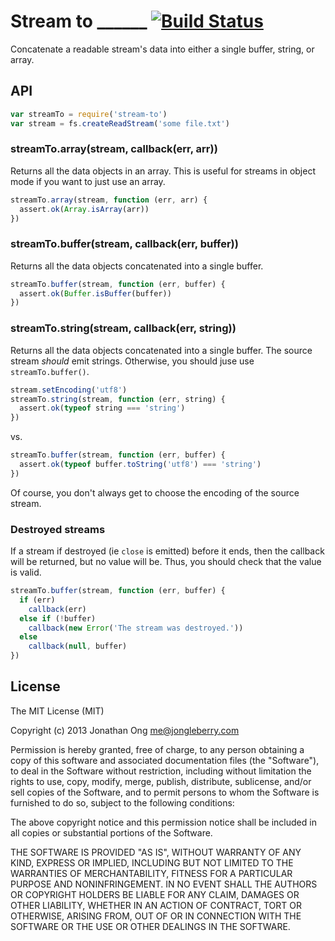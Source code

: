 # Stream to ______ [![Build Status](https://travis-ci.org/jonathanong/stream-to.png)](https://travis-ci.org/jonathanong/stream-to)

Concatenate a readable stream's data into either a single buffer, string, or array.

## API

```js
var streamTo = require('stream-to')
var stream = fs.createReadStream('some file.txt')
```

### streamTo.array(stream, callback(err, arr))

Returns all the data objects in an array.
This is useful for streams in object mode if you want to just use an array.

```js
streamTo.array(stream, function (err, arr) {
  assert.ok(Array.isArray(arr))
})
```

### streamTo.buffer(stream, callback(err, buffer))

Returns all the data objects concatenated into a single buffer.

```js
streamTo.buffer(stream, function (err, buffer) {
  assert.ok(Buffer.isBuffer(buffer))
})
```

### streamTo.string(stream, callback(err, string))

Returns all the data objects concatenated into a single buffer.
The source stream _should_ emit strings.
Otherwise, you should juse use `streamTo.buffer()`.

```js
stream.setEncoding('utf8')
streamTo.string(stream, function (err, string) {
  assert.ok(typeof string === 'string')
})
```

vs.

```js
streamTo.buffer(stream, function (err, buffer) {
  assert.ok(typeof buffer.toString('utf8') === 'string')
})
```

Of course, you don't always get to choose the encoding of the source stream.

### Destroyed streams

If a stream if destroyed (ie `close` is emitted) before it ends,
then the callback will be returned, but no value will be.
Thus, you should check that the value is valid.

```js
streamTo.buffer(stream, function (err, buffer) {
  if (err)
    callback(err)
  else if (!buffer)
    callback(new Error('The stream was destroyed.'))
  else
    callback(null, buffer)
})
```

## License

The MIT License (MIT)

Copyright (c) 2013 Jonathan Ong me@jongleberry.com

Permission is hereby granted, free of charge, to any person obtaining a copy
of this software and associated documentation files (the "Software"), to deal
in the Software without restriction, including without limitation the rights
to use, copy, modify, merge, publish, distribute, sublicense, and/or sell
copies of the Software, and to permit persons to whom the Software is
furnished to do so, subject to the following conditions:

The above copyright notice and this permission notice shall be included in
all copies or substantial portions of the Software.

THE SOFTWARE IS PROVIDED "AS IS", WITHOUT WARRANTY OF ANY KIND, EXPRESS OR
IMPLIED, INCLUDING BUT NOT LIMITED TO THE WARRANTIES OF MERCHANTABILITY,
FITNESS FOR A PARTICULAR PURPOSE AND NONINFRINGEMENT. IN NO EVENT SHALL THE
AUTHORS OR COPYRIGHT HOLDERS BE LIABLE FOR ANY CLAIM, DAMAGES OR OTHER
LIABILITY, WHETHER IN AN ACTION OF CONTRACT, TORT OR OTHERWISE, ARISING FROM,
OUT OF OR IN CONNECTION WITH THE SOFTWARE OR THE USE OR OTHER DEALINGS IN
THE SOFTWARE.
